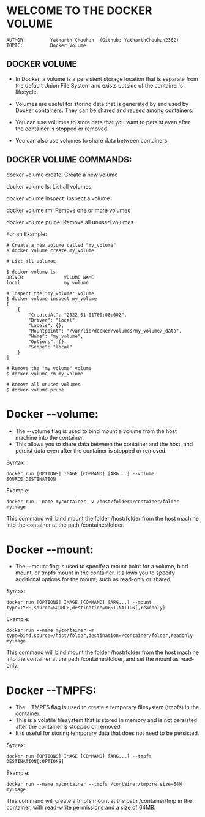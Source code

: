 # **WELCOME TO THE DOCKER VOLUME**

    AUTHOR:         Yatharth Chauhan  (Github: YatharthChauhan2362)
    TOPIC:          Docker Volume

## DOCKER VOLUME

- In Docker, a volume is a persistent storage location that is separate from the default Union File System and exists outside of the container's lifecycle.

- Volumes are useful for storing data that is generated by and used by Docker containers. They can be shared and reused among containers.

- You can use volumes to store data that you want to persist even after the container is stopped or removed.

- You can also use volumes to share data between containers.

## DOCKER VOLUME COMMANDS:

docker volume create: Create a new volume

docker volume ls: List all volumes

docker volume inspect: Inspect a volume

docker volume rm: Remove one or more volumes

docker volume prune: Remove all unused volumes

For an Example:

    # Create a new volume called "my_volume"
    $ docker volume create my_volume

    # List all volumes

    $ docker volume ls
    DRIVER               VOLUME NAME
    local                my_volume

    # Inspect the "my_volume" volume
    $ docker volume inspect my_volume
    [
        {
            "CreatedAt": "2022-01-01T00:00:00Z",
            "Driver": "local",
            "Labels": {},
            "Mountpoint": "/var/lib/docker/volumes/my_volume/_data",
            "Name": "my_volume",
            "Options": {},
            "Scope": "local"
        }
    ]

    # Remove the "my_volume" volume
    $ docker volume rm my_volume

    # Remove all unused volumes
    $ docker volume prune

# Docker --volume:

- The --volume flag is used to bind mount a volume from the host machine into the container.
- This allows you to share data between the container and the host, and persist data even after the container is stopped or removed.

Syntax:

    docker run [OPTIONS] IMAGE [COMMAND] [ARG...] --volume SOURCE:DESTINATION

Example:

    docker run --name mycontainer -v /host/folder:/container/folder myimage

This command will bind mount the folder /host/folder from the host machine into the container at the path /container/folder.

# Docker --mount:

- The --mount flag is used to specify a mount point for a volume, bind mount, or tmpfs mount in the container. It allows you to specify additional options for the mount, such as read-only or shared.

Syntax:

    docker run [OPTIONS] IMAGE [COMMAND] [ARG...] --mount type=TYPE,source=SOURCE,destination=DESTINATION[,readonly]

Example:

    docker run --name mycontainer -m type=bind,source=/host/folder,destination=/container/folder,readonly myimage

This command will bind mount the folder /host/folder from the host machine into the container at the path /container/folder, and set the mount as read-only.

# Docker --TMPFS:

- The --TMPFS flag is used to create a temporary filesystem (tmpfs) in the container.
- This is a volatile filesystem that is stored in memory and is not persisted after the container is stopped or removed.
- It is useful for storing temporary data that does not need to be persisted.

Syntax:

    docker run [OPTIONS] IMAGE [COMMAND] [ARG...] --tmpfs DESTINATION[:OPTIONS]

Example:

    docker run --name mycontainer --tmpfs /container/tmp:rw,size=64M myimage

This command will create a tmpfs mount at the path /container/tmp in the container, with read-write permissions and a size of 64MB.
